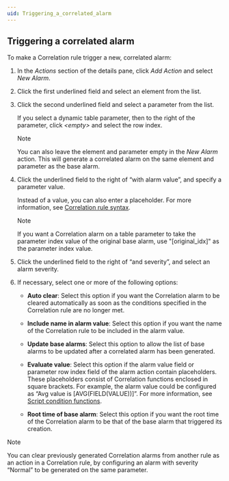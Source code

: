 ```yaml
---
uid: Triggering_a_correlated_alarm
---
```


## Triggering a correlated alarm

To make a Correlation rule trigger a new, correlated alarm:

1. In the *Actions* section of the details pane, click *Add Action* and select *New Alarm*.

2. Click the first underlined field and select an element from the list.

3. Click the second underlined field and select a parameter from the list.

    If you select a dynamic table parameter, then to the right of the parameter, click *\<empty>* and select the row index.

    > [!NOTE]
    > You can also leave the element and parameter empty in the *New Alarm* action. This will generate a correlated alarm on the same element and parameter as the base alarm.

4. Click the underlined field to the right of “with alarm value”, and specify a parameter value.

    Instead of a value, you can also enter a placeholder. For more information, see [Correlation rule syntax](xref:Correlation_rule_syntax).

    > [!NOTE]
    > If you want a Correlation alarm on a table parameter to take the parameter index value of the original base alarm, use "\[original_idx\]" as the parameter index value.

5. Click the underlined field to the right of “and severity”, and select an alarm severity.

6. If necessary, select one or more of the following options:

    - **Auto clear**: Select this option if you want the Correlation alarm to be cleared automatically as soon as the conditions specified in the Correlation rule are no longer met.

    - **Include name in alarm value**: Select this option if you want the name of the Correlation rule to be included in the alarm value.

    - **Update base alarms**: Select this option to allow the list of base alarms to be updated after a correlated alarm has been generated.

    - **Evaluate value**: Select this option if the alarm value field or parameter row index field of the alarm action contain placeholders. These placeholders consist of Correlation functions enclosed in square brackets. For example, the alarm value could be configured as “Avg value is \[AVG(FIELD(VALUE))\]”. For more information, see [Script condition functions](xref:Script_condition_functions).

    - **Root time of base alarm**: Select this option if you want the root time of the Correlation alarm to be that of the base alarm that triggered its creation.

> [!NOTE]
> You can clear previously generated Correlation alarms from another rule as an action in a Correlation rule, by configuring an alarm with severity “Normal” to be generated on the same parameter.
>
